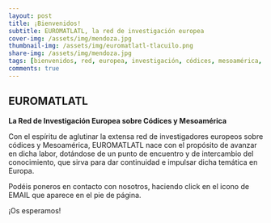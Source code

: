 ```yaml
---
layout: post
title: ¡Bienvenidos!
subtitle: EUROMATLATL, la red de investigación europea
cover-img: /assets/img/mendoza.jpg
thumbnail-img: /assets/img/euromatlatl-tlacuilo.png
share-img: /assets/img/mendoza.jpg
tags: [bienvenidos, red, europea, investigación, códices, mesoamérica, euromatlatl]
comments: true
---
```


## EUROMATLATL

**La Red de Investigación Europea sobre Códices y Mesoamérica**

Con el espíritu de aglutinar la extensa red de investigadores europeos sobre códices y Mesoamérica, EUROMATLATL nace con el propósito de avanzar en dicha labor, dotándose de un punto de encuentro y de intercambio del conocimiento, que sirva para dar continuidad e impulsar dicha temática en Europa.

Podéis poneros en contacto con nosotros, haciendo click en el icono de EMAIL que aparece en el pie de página.

¡Os esperamos!
